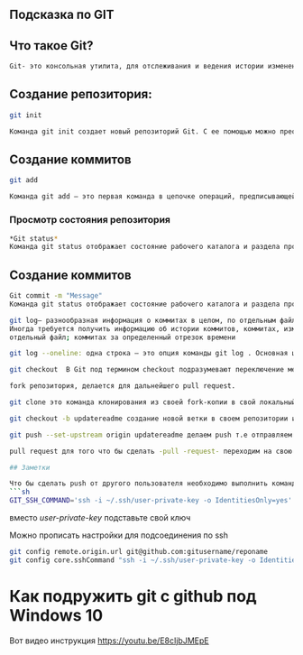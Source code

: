 ## Подсказка по GIT
## Что такое Git?
```sh
Git- это консольная утилита, для отслеживания и ведения истории изменения файлов в проекте. Чаще всего его используют для кода, но можно и для других файлов.
```
## Создание репозитория:
```sh
git init

Команда git init создает новый репозиторий Git. С ее помощью можно преобразовать существующий проект без управления версиями в репозиторий Git или инициализировать новый пустой репозиторий. Большинство остальных команд Git невозможно использовать без инициализации репозитория, поэтому данная команда обычно выполняется первой в рамках нового проекта.
```
## Создание коммитов
```sh
git add

Команда git add — это первая команда в цепочке операций, предписывающей Git «сохранить» снимок текущего состояния проекта в истории коммитов. Когда git add используется как отдельная команда, она переносит ожидающие изменения из рабочего каталога в раздел проиндексированных файлов. Команда git status проверяет текущее состояние репозитория; с ее помощью можно убедиться, что команда git add добавила нужные изменения.
```
###  Просмотр состояния репозитория
```sh
*Git status*
Команда git status отображает состояние рабочего каталога и раздела проиндексированных файлов. С ее помощью можно проверить индексацию изменений и увидеть файлы, которые не отслеживаются Git.
```
## Создание коммитов
```sh
Git commit -m "Message"
Команда git status отображает состояние рабочего каталога и раздела проиндексированных файлов. С ее помощью можно проверить индексацию изменений и увидеть файлы, которые не отслеживаются Git.
```
```sh
git log— разнообразная информация о коммитах в целом, по отдельным файлам и различной глубины погружения в историю.
Иногда требуется получить информацию об истории коммитов, коммитах, изменивших
отдельный файл; коммитах за определенный отрезок времени 
```
```sh
git log --oneline: одна строка — это опция команды git log . Основная цель этой команды — напечатать один коммит в одной строке в качестве вывода, когда команда git log выполняется с использованием этой опции
```
```sh
git checkout  В Git под термином checkout подразумевают переключение между различными версиями целевого объекта. Команда git checkout работает с тремя различными объектами: файлами, коммитами и ветками. Под переключением также обычно понимают действие, связанное с выполнением команды git checkout.
```
```sh
fork репозитория, делается для дальнейшего pull request. 
```
```sh
git clone это команда клонирования из своей fork-копии в свой локальный репозиторий(лучше через git pull сделать, а не клонированием.)
```
```sh
git checkout -b updatereadme создание новой ветки в своем репозитории и переход в нее для внесения изменений. Вносим изменения и делаем git add README.md и git commit -m "Добавили инструкцию как создать pull request"
```
```sh
git push --set-upstream origin updatereadme делаем push т.е отправляем все данные из локального репозитория на Github.
```
```sh
pull request для того что бы сделать -pull -request- переходим на свою страницу репозитория. Выбираем ветку **updatereadme** и жмем кнопку **Compare & pull request**

## Заметки

Что бы сделать push от другого пользователя необходимо выполнить команду
```sh
GIT_SSH_COMMAND='ssh -i ~/.ssh/user-private-key -o IdentitiesOnly=yes' git push git@github.com:gulden-geekbrains/version_control.git
```

вместо *user-private-key* подставьте свой ключ

Можно прописать настройки для подсоединения по ssh
```sh
git config remote.origin.url git@github.com:gitusername/reponame
git config core.sshCommand "ssh -i ~/.ssh/user-private-key -o IdentitiesOnly=yes"
```
# Как подружить git с github под Windows 10

Вот видео инструкция https://youtu.be/E8cIjbJMEpE

